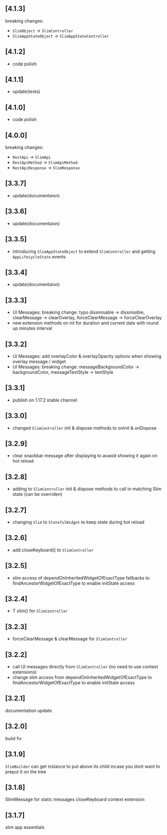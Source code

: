 ## [4.1.3]

breaking changes:

- `SlimObject` -> `SlimController`
- `SlimAppStateObject` -> `SlimAppStateController`

## [4.1.2]

- code polish

## [4.1.1]

- update(tests)

## [4.1.0]

- code polish

## [4.0.0]

breaking changes:

- `RestApi` -> `SlimApi`
- `RestApiMethod` -> `SlimApiMethod`
- `RestApiResponse` -> `SlimResponse`

## [3.3.7]

- update(documentaion)

## [3.3.6]

- update(documentaion)

## [3.3.5]

- introducing `SlimAppStateObject` to extend `SlimController` and getting `AppLifecycleState` events

## [3.3.4]

- update(documentaion)

## [3.3.3]

- UI Messages: breaking change: typo dissmisable -> dissmisible, clearMessage -> clearOverlay, forceClearMessage -> forceClearOverlay
- new extension methods on int for duration and current date with round up minutes interval

## [3.3.2]

- UI Messages: add overlayColor & overlayOpacity options when showing overlay message / widget
- UI Messages: breaking change: messageBackgroundColor -> backgroundColor, messageTextStyle -> textStyle

## [3.3.1]

- publish on 1.17.2 stable channel

## [3.3.0]

- changed `SlimController` init & dispose methods to onInit & onDispose

## [3.2.9]

- clear snackbar message after displaying to avaoid showing it again on hot reload

## [3.2.8]

- adding to `SlimController` init & dispose methods to call in matching Slim state (can be overriden)

## [3.2.7]

- changing `Slim` to `StatefulWidget` to keep state during hot reload

## [3.2.6]

- add closeKeyboard() to `SlimController`

## [3.2.5]

- slim access of dependOnInheritedWidgetOfExactType fallbacks to findAncestorWidgetOfExactType to enable initState access

## [3.2.4]

- T slim<T>() for `SlimController`

## [3.2.3]

- forceClearMessage & clearMessage for `SlimController`

## [3.2.2]

- call UI messages directly from `SlimController` (no need to use context extensions)
- change slim access from dependOnInheritedWidgetOfExactType to findAncestorWidgetOfExactType to enable initState access

## [3.2.1]

documentation update

## [3.2.0]

build fix

## [3.1.9]

`SlimBuilder` can get instance to put above its child incase you dont want to preput it on the tree

## [3.1.8]

SlimMessage for static messages
closeKeyboard context extension

## [3.1.7]

slim app essentials
